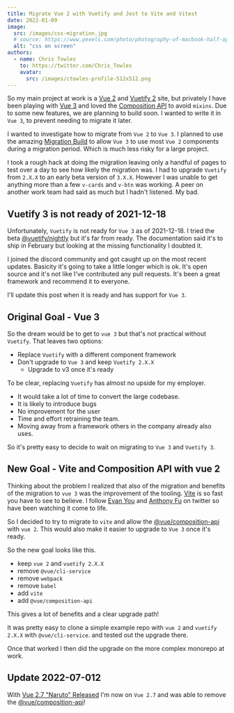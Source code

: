```yaml
---
title: Migrate Vue 2 with Vuetify and Jest to Vite and Vitest
date: 2022-01-09
image:
  src: /images/css-migration.jpg
  # source: https://www.pexels.com/photo/photography-of-macbook-half-opened-on-white-wooden-surface-633409/
  alt: "css on screen"
authors:
  - name: Chris Towles
    to: https://twitter.com/Chris_Towles
    avatar:
      src: /images/ctowles-profile-512x512.png
---
```


So my main project at work is a [Vue 2](https://vuejs.org/) and [Vuetify 2](https://vuetifyjs.com/) site, but privately I have been playing with [Vue 3](https://vuejs.org/) and loved the [Composition API](https://staging.vuejs.org/guide/introduction.html#api-styles) to avoid `mixins`. Due to some new features, we are planning to build soon. I wanted to write it in `Vue 3`, to prevent needing to migrate it later.


I wanted to investigate how to migrate from `Vue 2` to `Vue 3`. I planned to use the amazing [Migration Build](https://v3.vuejs.org/guide/migration/migration-build.html) to allow `Vue 3` to use most `Vue 2` components during a migration period. Which is much less risky for a large project.

I took a rough hack at doing the migration leaving only a handful of pages to test over a day to see how likely the migration was. I had to upgrade `Vuetify` from `2.X.X` to an early beta version of `3.X.X`. However I was unable to get anything more than a few `v-cards` and `v-btn` was working. A peer on another work team had said as much but I hadn't listened. My bad.

## Vuetify 3 is not ready of 2021-12-18

Unfortunately, `Vuetify` is not ready for `Vue 3` as of 2021-12-18. I tried the beta [@vuetify/nightly](https://www.npmjs.com/package/@vuetify/nightly) but it's far from ready. The documentation said it's to ship in February but looking at the missing functionality I doubted it.

I joined the discord community and got caught up on the most recent updates. Basicity it's going to take a little longer which is ok. It's open source and it's not like I've contributed any pull requests. It's been a great framework and recommend it to everyone.

I'll update this post when it is ready and has support for `Vue 3`.

## Original Goal - Vue 3

So the dream would be to get to `vue 3` but that's not practical without `Vuetify`.  That leaves two options:

- Replace `Vuetify` with a different component framework
- Don't upgrade to `Vue 3` and keep `Vuetify 2.X.X`
  - Upgrade to v3 once it's ready

To be clear, replacing `Vuetify` has almost no upside for my employer.

- It would take a lot of time to convert the large codebase.
- It is likely to introduce bugs
- No improvement for the user
- Time and effort retraining the team.
- Moving away from a framework others in the company already also uses.

So it's pretty easy to decide to wait on migrating to `Vue 3` and `Vuetify 3`.

## New Goal - Vite and Composition API with vue 2

Thinking about the problem I realized that also of the migration and benefits of the migration to `vue 3` was the improvement of the tooling. [Vite](https://vitejs.dev/guide/why.html) is so fast you have to see to believe. I follow [Evan You](https://twitter.com/youyuxi) and [Anthony Fu](https://twitter.com/antfu7) on twitter so have been watching it come to life.

So I decided to try to migrate to `vite` and allow the [@vue/composition-api](https://github.com/vuejs/composition-api) with `vue 2`. This would also make it easier to upgrade to `Vue 3` once it's ready.

So the new goal looks like this.

- keep `vue 2` and `vuetify 2.X.X`
- remove `@vue/cli-service`
- remove `webpack`
- remove `babel`
- add `vite`
- add `@vue/composition-api`

This gives a lot of benefits and a clear upgrade path!

It was pretty easy to clone a simple example repo with `vue 2` and `vuetify 2.X.X` with `@vue/cli-service`. and tested out the upgrade there.

Once that worked I then did the upgrade on the more complex monorepo at work.

## Update 2022-07-012

With [Vue 2.7 "Naruto" Released](https://blog.vuejs.org/posts/vue-2-7-naruto.html) I'm now on `Vue 2.7` and was able to remove the [@vue/composition-api](https://github.com/vuejs/composition-api)!
